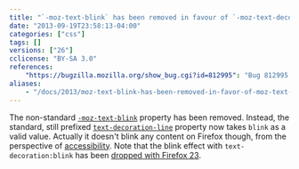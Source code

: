 ```yaml
---
title: "`-moz-text-blink` has been removed in favour of `-moz-text-decoration-line:blink`"
date: "2013-09-19T23:58:13-04:00"
categories: ["css"]
tags: []
versions: ["26"]
cclicense: "BY-SA 3.0"
references:
    "https://bugzilla.mozilla.org/show_bug.cgi?id=812995": "Bug 812995 – add \'blink\' to -moz-text-decoration-line and drop -moz-text-blink"
aliases:
    - "/docs/2013/moz-text-blink-has-been-removed-in-favor-of-moz-text-decoration-line-blink/"
---
```

The non-standard [`-moz-text-blink`](https://developer.mozilla.org/en-US/docs/Web/CSS/-moz-text-blink) property has been removed. Instead, the standard, still prefixed [`text-decoration-line`](https://developer.mozilla.org/en-US/docs/Web/CSS/text-decoration-line) property now takes `blink` as a valid value. Actually it doesn't blink any content on Firefox though, from the perspective of [accessibility](https://developer.mozilla.org/en-US/docs/Accessibility). Note that the blink effect with `text-decoration:blink` has been [dropped with Firefox 23](https://www.fxsitecompat.com/en-CA/docs/2013/blink-effect-with-text-decoration-blink-has-been-dropped/).
